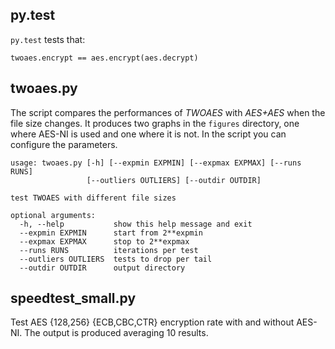 ## py.test

`py.test` tests that:

    twoaes.encrypt == aes.encrypt(aes.decrypt)

## twoaes.py

The script compares the performances of *TWOAES* with *AES+AES* when the file
size changes.  It produces two graphs in the `figures` directory, one where
AES-NI is used and one where it is not. In the script you can configure the
parameters.

    usage: twoaes.py [-h] [--expmin EXPMIN] [--expmax EXPMAX] [--runs RUNS]
                     [--outliers OUTLIERS] [--outdir OUTDIR]

    test TWOAES with different file sizes

    optional arguments:
      -h, --help           show this help message and exit
      --expmin EXPMIN      start from 2**expmin
      --expmax EXPMAX      stop to 2**expmax
      --runs RUNS          iterations per test
      --outliers OUTLIERS  tests to drop per tail
      --outdir OUTDIR      output directory

## speedtest_small.py

Test AES {128,256} {ECB,CBC,CTR} encryption rate with and without AES-NI.
The output is produced averaging 10 results.
